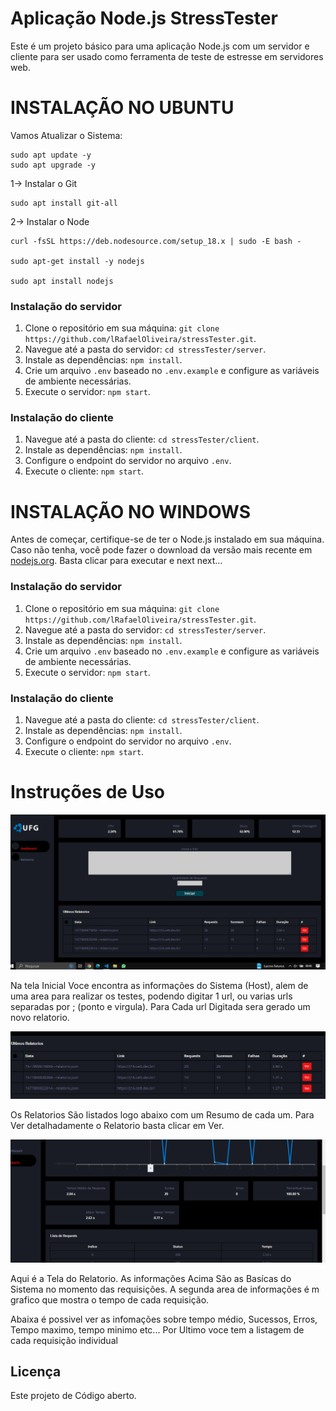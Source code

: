 # Aplicação Node.js StressTester 

Este é um projeto básico para uma aplicação Node.js com um servidor e cliente para ser usado como ferramenta de teste de estresse em servidores web. 


# INSTALAÇÃO NO UBUNTU

Vamos Atualizar o Sistema: 
```
sudo apt update -y
sudo apt upgrade -y
```

1-> Instalar o Git 
```
sudo apt install git-all
```
2-> Instalar o Node
``` 
curl -fsSL https://deb.nodesource.com/setup_18.x | sudo -E bash -

sudo apt-get install -y nodejs

sudo apt install nodejs
```
### Instalação do servidor

1. Clone o repositório em sua máquina: `git clone https://github.com/lRafaelOliveira/stressTester.git`.
2. Navegue até a pasta do servidor: `cd stressTester/server`.
3. Instale as dependências: `npm install`.
4. Crie um arquivo `.env` baseado no `.env.example` e configure as variáveis de ambiente necessárias.
5. Execute o servidor: `npm start`.

### Instalação do cliente

1. Navegue até a pasta do cliente: `cd stressTester/client`.
2. Instale as dependências: `npm install`.
3. Configure o endpoint do servidor no arquivo `.env`.
4. Execute o cliente: `npm start`.


# INSTALAÇÃO NO WINDOWS

Antes de começar, certifique-se de ter o Node.js instalado em sua máquina. Caso não tenha, você pode fazer o download da versão mais recente em [nodejs.org](https://nodejs.org).
Basta clicar para executar e next next... 

### Instalação do servidor

1. Clone o repositório em sua máquina: `git clone https://github.com/lRafaelOliveira/stressTester.git`.
2. Navegue até a pasta do servidor: `cd stressTester/server`.
3. Instale as dependências: `npm install`.
4. Crie um arquivo `.env` baseado no `.env.example` e configure as variáveis de ambiente necessárias.
5. Execute o servidor: `npm start`.

### Instalação do cliente

1. Navegue até a pasta do cliente: `cd stressTester/client`.
2. Instale as dependências: `npm install`.
3. Configure o endpoint do servidor no arquivo `.env`.
4. Execute o cliente: `npm start`.




# Instruções de Uso

<div align="center">
 <img src="./assets/img1.png" />
</div>

Na tela Inicial Voce encontra as informações do Sistema (Host), alem de uma area para realizar os testes, podendo digitar 1 url, ou varias urls separadas por ; (ponto e virgula). Para Cada url Digitada sera gerado um novo relatorio.

<div align="center">
 <img src="./assets/img2.png" />
</div>

Os Relatorios São listados logo abaixo com um Resumo de cada um. Para Ver detalhadamente o Relatorio basta clicar em Ver. 


<div align="center">
 <img src="./assets/img3.png" />
</div>

Aqui é a Tela do Relatorio. As informações Acima São as Basícas do Sistema no momento das requisições.
A segunda area de informações é m grafico que mostra o tempo de cada requisição. 

Abaixa é possivel ver as infomações sobre tempo médio, Sucessos, Erros, Tempo maximo, tempo minimo etc... 
Por Ultimo voce tem a listagem de cada requisição individual

## Licença

Este projeto de Código aberto.
